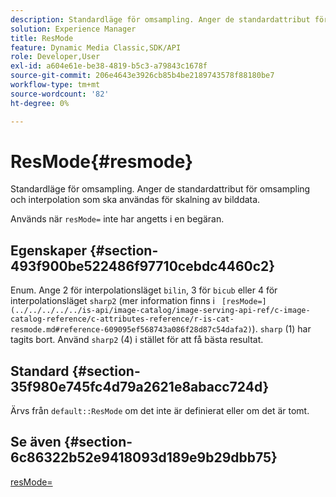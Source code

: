 ```yaml
---
description: Standardläge för omsampling. Anger de standardattribut för omsampling och interpolation som ska användas för skalning av bilddata.
solution: Experience Manager
title: ResMode
feature: Dynamic Media Classic,SDK/API
role: Developer,User
exl-id: a604e61e-be38-4819-b5c3-a79843c1678f
source-git-commit: 206e4643e3926cb85b4be2189743578f88180be7
workflow-type: tm+mt
source-wordcount: '82'
ht-degree: 0%

---
```


# ResMode{#resmode}

Standardläge för omsampling. Anger de standardattribut för omsampling och interpolation som ska användas för skalning av bilddata.

Används när `resMode=` inte har angetts i en begäran.

## Egenskaper {#section-493f900be522486f97710cebdc4460c2}

Enum. Ange 2 för interpolationsläget `bilin`, 3 för `bicub` eller 4 för interpolationsläget `sharp2` (mer information finns i ` [resMode=](../../../../../is-api/image-catalog/image-serving-api-ref/c-image-catalog-reference/c-attributes-reference/r-is-cat-resmode.md#reference-609095ef568743a086f28d87c54dafa2)`). `sharp` (1) har tagits bort. Använd `sharp2` (4) i stället för att få bästa resultat.

## Standard {#section-35f980e745fc4d79a2621e8abacc724d}

Ärvs från `default::ResMode` om det inte är definierat eller om det är tomt.

## Se även {#section-6c86322b52e9418093d189e9b29dbb75}

[resMode=](../../../../../is-api/image-catalog/image-serving-api-ref/c-image-catalog-reference/c-attributes-reference/r-is-cat-resmode.md#reference-609095ef568743a086f28d87c54dafa2)
